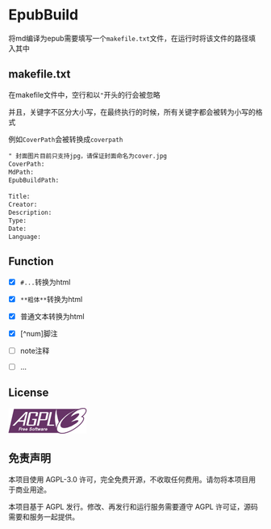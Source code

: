 # EpubBuild

将md编译为epub需要填写一个`makefile.txt`文件，在运行时将该文件的路径填入其中



## makefile.txt

在makefile文件中，空行和以`"`开头的行会被忽略

并且，关键字不区分大小写，在最终执行的时候，所有关键字都会被转为小写的格式

例如`CoverPath`会被转换成`coverpath`

```
" 封面图片目前只支持jpg，请保证封面命名为cover.jpg
CoverPath: 
MdPath:
EpubBuildPath:

Title:
Creator:
Description:
Type:
Date:
Language:
```







## Function

- [x] `#...`转换为html
- [x] `**粗体**`转换为html
- [x] 普通文本转换为html
- [x] [^num]脚注
- [ ] note注释
- [ ] ...


## License

![AGPL3](Docs/Images/AGPL3.png)


## 免责声明

本项目使用 AGPL-3.0 许可，完全免费开源，不收取任何费用。请勿将本项目用于商业用途。

本项目基于 AGPL 发行。修改、再发行和运行服务需要遵守 AGPL 许可证，源码需要和服务一起提供。